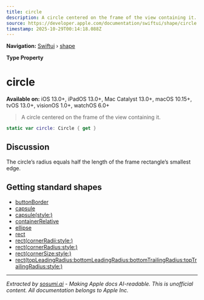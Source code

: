 ```yaml
---
title: circle
description: A circle centered on the frame of the view containing it.
source: https://developer.apple.com/documentation/swiftui/shape/circle
timestamp: 2025-10-29T00:14:18.088Z
---
```


**Navigation:** [Swiftui](/documentation/swiftui) › [shape](/documentation/swiftui/shape)

**Type Property**

# circle

**Available on:** iOS 13.0+, iPadOS 13.0+, Mac Catalyst 13.0+, macOS 10.15+, tvOS 13.0+, visionOS 1.0+, watchOS 6.0+

> A circle centered on the frame of the view containing it.

```swift
static var circle: Circle { get }
```

## Discussion

The circle’s radius equals half the length of the frame rectangle’s smallest edge.

## Getting standard shapes

- [buttonBorder](/documentation/swiftui/shape/buttonborder)
- [capsule](/documentation/swiftui/shape/capsule)
- [capsule(style:)](/documentation/swiftui/shape/capsule(style:))
- [containerRelative](/documentation/swiftui/shape/containerrelative)
- [ellipse](/documentation/swiftui/shape/ellipse)
- [rect](/documentation/swiftui/shape/rect)
- [rect(cornerRadii:style:)](/documentation/swiftui/shape/rect(cornerradii:style:))
- [rect(cornerRadius:style:)](/documentation/swiftui/shape/rect(cornerradius:style:))
- [rect(cornerSize:style:)](/documentation/swiftui/shape/rect(cornersize:style:))
- [rect(topLeadingRadius:bottomLeadingRadius:bottomTrailingRadius:topTrailingRadius:style:)](/documentation/swiftui/shape/rect(topleadingradius:bottomleadingradius:bottomtrailingradius:toptrailingradius:style:))

---

*Extracted by [sosumi.ai](https://sosumi.ai) - Making Apple docs AI-readable.*
*This is unofficial content. All documentation belongs to Apple Inc.*
